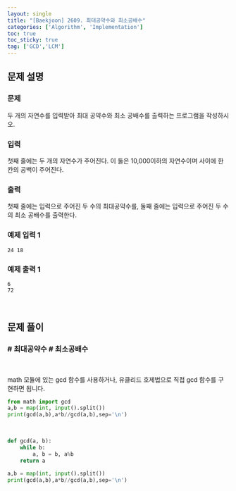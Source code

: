```yaml
---
layout: single
title: "[Baekjoon] 2609. 최대공약수와 최소공배수"
categories: ['Algorithm', 'Implementation']
toc: true
toc_sticky: true
tag: ['GCD','LCM']
---
```


## 문제 설명

### 문제

두 개의 자연수를 입력받아 최대 공약수와 최소 공배수를 출력하는 프로그램을 작성하시오.

### 입력

첫째 줄에는 두 개의 자연수가 주어진다. 이 둘은 10,000이하의 자연수이며 사이에 한 칸의 공백이 주어진다.

### 출력

첫째 줄에는 입력으로 주어진 두 수의 최대공약수를, 둘째 줄에는 입력으로 주어진 두 수의 최소 공배수를 출력한다.

### 예제 입력 1

```
24 18
```

### 예제 출력 1

```
6
72
```

<br>

## 문제 풀이

### \# 최대공약수 \# 최소공배수

<br>

math 모듈에 있는 gcd 함수를 사용하거나, 유클리드 호제법으로 직접 gcd 함수를 구현하면 됩니다. 

```python
from math import gcd
a,b = map(int, input().split())
print(gcd(a,b),a*b//gcd(a,b),sep='\n')
```

<br>

```python
def gcd(a, b):
	while b:
		a, b = b, a%b
	return a

a,b = map(int, input().split())
print(gcd(a,b),a*b//gcd(a,b),sep='\n')
```





